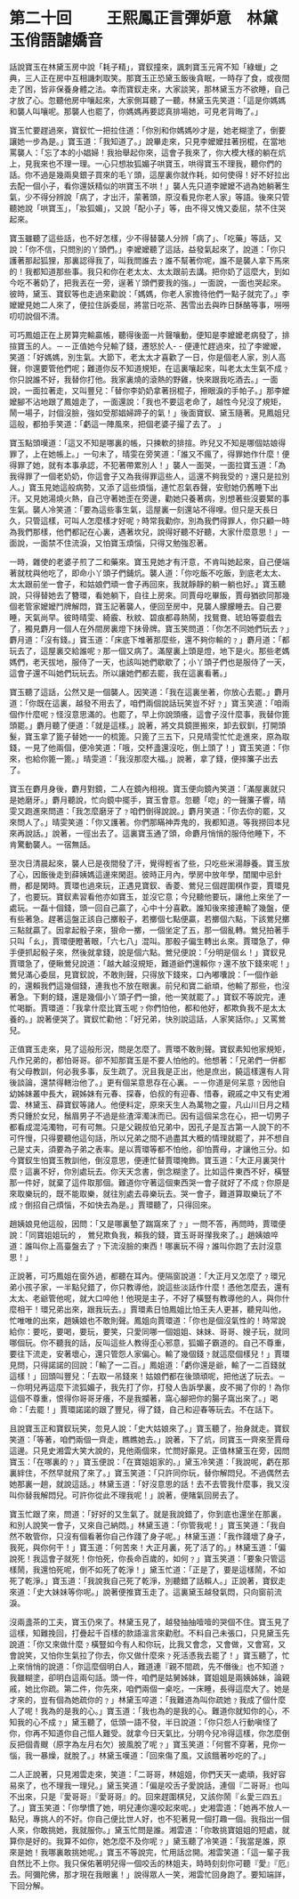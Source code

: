 # 第二十回　　 王熙鳳正言彈妒意　林黛玉俏語謔嬌音

話說寶玉在林黛玉房中說「耗子精」，寶釵撞來，諷刺寶玉元宵不知「綠蠟」之典，三人正在房中互相譏刺取笑。那寶玉正恐黛玉飯後貪眠，一時存了食，或夜間走了困，皆非保養身體之法。幸而寶釵走來，大家談笑，那林黛玉方不欲睡，自己才放了心。忽聽他房中嚷起來，大家側耳聽了一聽，林黛玉先笑道：「這是你媽媽和襲人叫嚷呢。那襲人也罷了，你媽媽再要認真排場她，可見老背晦了。」

寶玉忙要趕過來，寶釵忙一把拉住道：「你別和你媽媽吵才是，她老糊塗了，倒要讓她一步為是。」寶玉道：「我知道了。」說畢走來，只見李嬤嬤拄著拐棍，在當地罵襲人：「忘了本的小娼婦！我抬舉起你來，這會子我來了，你大模大樣的躺在炕上，見我來也不理一理。一心只想妝狐媚子哄寶玉，哄得寶玉不理我，聽你們的話。你不過是幾兩臭銀子買來的毛丫頭，這屋裏你就作耗，如何使得！好不好拉出去配一個小子，看你還妖精似的哄寶玉不哄！」襲人先只道李嬤嬤不過為她躺著生氣，少不得分辨說「病了，才出汗，蒙著頭，原沒看見你老人家」等語。後來只管聽她說「哄寶玉」，「妝狐媚」，又說「配小子」等，由不得又愧又委屈，禁不住哭起來。

寶玉雖聽了這些話，也不好怎樣，少不得替襲人分辨「病了」、「吃藥」等話，又說：「你不信，只問別的丫頭們。」李嬤嬤聽了這話，益發氣起來了，說道：「你只護著那起狐狸，那裏認得我了，叫我問誰去﹖誰不幫著你呢，誰不是襲人拿下馬來的！我都知道那些事。我只和你在老太太、太太跟前去講。把你奶了這麼大，到如今吃不著奶了，把我丟在一旁，逞著丫頭們要我的強。」一面說，一面也哭起來。彼時，黛玉、寶釵等也走過來勸說：「媽媽，你老人家擔待他們一點子就完了。」李嬤嬤見她二人來了，便拉住訴委屈，將當日吃茶、茜雪出去與昨日酥酪等事，嘮嘮叨叨說個不清。

可巧鳳姐正在上房算完輸贏帳，聽得後面一片聲嚷動，便知是李嬤嬤老病發了，排揎寶玉的人。－－正值她今兒輸了錢，遷怒於人- - 便連忙趕過來，拉了李嬤嬤，笑道：「好媽媽，別生氣。大節下，老太太才喜歡了一日，你是個老人家，別人高聲，你還要管他們呢；難道你反不知道規矩，在這裏嚷起來，叫老太太生氣不成﹖你只說誰不好，我替你打他。我家裏燒的滾熱的野雞，快來跟我吃酒去。」一面說，一面拉著走，又叫豐兒：「替你李奶奶拿著拐棍子，擦眼淚的手帕子。」那李嬤嬤腳不沾地跟了鳳姐走了，一面還說：「我也不要這老命了，越性今兒沒了規矩，鬧一場子，討個沒臉，強如受那娼婦蹄子的氣！」後面寶釵、黛玉隨著。見鳳姐兒這般，都拍手笑道：「虧這一陣風來，把個老婆子撮了去了。 」

寶玉點頭嘆道：「這又不知是哪裏的帳，只揀軟的排揎。昨兒又不知是哪個姑娘得罪了，上在她帳上。」一句未了，晴雯在旁笑道：「誰又不瘋了，得罪她作什麼！便得罪了她，就有本事承認，不犯著帶累別人！」襲人一面哭，一面拉寶玉道：「為我得罪了一個老奶奶，你這會子又為我得罪這些人，這還不夠我受的﹖還只是拉別人。」寶玉見她這般病勢，又添了這些煩惱，連忙忍氣吞聲，安慰她仍舊睡下出汗。又見她湯燒火熱，自己守著她歪在旁邊，勸她只養著病，別想著些沒要緊的事生氣。襲人冷笑道：「要為這些事生氣，這屋裏一刻還站不得哩。但只是天長日久，只管這樣，可叫人怎麼樣才好呢﹖時常我勸你，別為我們得罪人，你只顧一時為我們那樣，他們都記在心裏，遇著坎兒，說得好聽不好聽，大家什麼意思！」一面說，一面禁不住流淚，又怕寶玉煩惱，只得又勉強忍著。

一時，雜使的老婆子煎了二和藥來。寶玉見她才有汗意，不肯叫她起來，自己便端著就枕與他吃了，即命小丫頭子們鋪炕。襲人道：「你吃飯不吃飯，到底老太太、太太跟前坐一會子，和姑娘們頑一會子再回來，我就靜靜的躺一躺也好。」寶玉聽說，只得替她去了簪環，看她躺下，自往上房來。同賈母吃畢飯，賈母猶欲同那幾個老管家嬤嬤鬥牌解悶，寶玉記著襲人，便回至房中，見襲人朦朦睡去。自己要睡，天氣尚早。彼時晴雯、綺霰、秋紋、碧痕都尋熱鬧，找鴛鴦、琥珀等耍戲去了，獨見麝月一個人在外間房裏燈下抹骨牌。寶玉笑問道：「你怎不同她們玩去﹖」麝月道：「沒有錢。」寶玉道：「床底下堆著那麼些，還不夠你輸的﹖」麝月道：「都玩去了，這屋裏交給誰呢﹖那一個又病了。滿屋裏上頭是燈，地下是火。那些老媽媽們，老天拔地，服侍了一天，也該叫她們歇歇了；小丫頭子們也是服侍了一天，這會子還不叫她們玩玩去。所以讓她們都去罷，我在這裏看著。」

寶玉聽了這話，公然又是一個襲人。因笑道：「我在這裏坐著，你放心去罷。」麝月道：「你既在這裏，越發不用去了，咱們兩個說話玩笑豈不好﹖」寶玉笑道：「咱兩個作什麼呢﹖怪沒意思滿的。也罷了，早上你說頭癢，這會子沒什麼事，我替你篦頭罷。」麝月聽了便道：「就是這樣。」說著，將文具鏡匣搬來，卸去釵釧，打開頭髮，寶玉拿了篦子替她一一的梳篦。只篦了三五下，只見晴雯忙忙走進來，原為取錢，一見了他兩個，便冷笑道：「哦，交杯盞還沒吃，倒上頭了！」寶玉笑道：「你來，也給你篦一篦。」晴雯道：「我沒那麼大福。」說著，拿了錢，便摔簾子出去了。

寶玉在麝月身後，麝月對鏡，二人在鏡內相視。寶玉便向鏡內笑道：「滿屋裏就只是她磨牙。」麝月聽說，忙向鏡中擺手，寶玉會意。忽聽「唿」的一聲簾子響，晴雯又跑進來問道：「我怎麼磨牙了﹖咱們倒得說說。」麝月笑道：「你去你的罷，又來問人了。」晴雯笑道：「你又護著。你們那瞞神弄鬼的，我都知道。等我撈回本兒來再說話。」說著，一徑出去了。這裏寶玉通了頭，命麝月悄悄的服侍他睡下，不肯驚動襲人。一宿無話。

至次日清晨起來，襲人已是夜間發了汗，覺得輕省了些，只吃些米湯靜養。寶玉放了心，因飯後走到薛姨媽這邊來閑逛。彼時正月內，學房中放年學，閨閣中忌針黹，都是閑時。賈環也過來玩，正遇見寶釵、香菱、鶯兒三個趕圍棋作耍，賈環見了，也要玩。寶釵素習看他亦如寶玉，並沒它意；今兒聽他要玩，讓他上來坐了一處玩。一磊十個錢，頭一回自己贏了，心中十分喜歡。誰知後來接連輸了幾盤，便有些著急。趕著這盤正該自己擲骰子，若擲個七點便贏，若擲個六點，下該鶯兒擲三點就贏了。因拿起骰子來，狠命一擲，一個坐定了五，那一個亂轉。鶯兒拍著手只叫「ㄠ」，賈環便瞪著眼，「六七八」混叫。那骰子偏生轉出ㄠ來。賈環急了，伸手便抓起骰子來，然後就拿錢，說是個六點。鶯兒便說：「分明是個ㄠ！」寶釵見賈環急了，便瞅鶯兒說道：「越大越沒規矩，難道爺們還賴你﹖還不放下錢來呢！」鶯兒滿心委屈，見寶釵說，不敢則聲，只得放下錢來，口內嘟囔說：「一個作爺的，還賴我們這幾個錢，連我也不放在眼裏。前兒和寶二爺頑，他輸了那些，也沒著急。下剩的錢，還是幾個小丫頭子們一搶，他一笑就罷了。」寶釵不等說完，連忙喝斷。賈環道：「我拿什麼比寶玉呢﹖你們怕他，都和他好，都欺負我不是太太養的。」說著便哭了。寶釵忙勸他：「好兄弟，快別說這話，人家笑話你。」又罵鶯兒。

正值寶玉走來，見了這般形況，問是怎麼了。賈環不敢則聲。寶釵素知他家規矩，凡作兄弟的，都怕哥哥。卻不知那寶玉是不要人怕他的。他想著：「兄弟們一併都有父母教訓，何必我多事，反生疏了。況且我是正出，他是庶出，饒這樣還有人背後談論，還禁得轄治他了。」更有個呆意思存在心裏。－－你道是何呆意﹖因他自幼姊妹叢中長大，親姊妹有元春、探春，伯叔的有迎春、惜春，親戚之中又有史湘雲、林黛玉、薛寶釵等諸人。他便料定，原來天生人為萬物之靈，凡山川日月之精秀只鍾於女兒，鬚眉男子不過是些渣滓濁沫而已。因有這個呆念在心，把一切男子都看成混沌濁物，可有可無。只是父親叔伯兄弟中，因孔子是亙古第一人說下的不可忤慢，只得要聽他這句話，所以兄弟之間不過盡其大概的情理就罷了，并不想自己是丈夫，須要為子弟之表率。是以賈環等都不怕他，卻怕賈母，才讓他三分。如今寶釵生怕寶玉教訓他，倒沒意思，便連忙替賈環掩飾。寶玉道：「大正月裏哭什麼﹖這裏不好，你別處玩去。你天天念書，倒念糊塗了。比如這件東西不好，橫豎那一件好，就棄了這件取那個。難道你守著這個東西哭一會子就好了不成﹖你原是來取樂玩的，既不能取樂，就往別處去尋樂玩去。哭一會子，難道算取樂玩了不成﹖倒招自己煩惱，不如快去為是。」賈環聽了，只得回來。

趙姨娘見他這般，因問：「又是哪裏墊了踹窩來了﹖」一問不答，再問時，賈環便說：「同寶姐姐玩的 ， 鶯兒欺負我，賴我的錢，寶玉哥哥攆我來了。」趙姨娘啐道：誰叫你上高臺盤去了﹖下流沒臉的東西！哪裏玩不得﹖誰叫你跑了去討沒意思！」

正說著，可巧鳳姐在窗外過，都聽在耳內。便隔窗說道：「大正月又怎麼了﹖環兄弟小孩子家，一半點兒錯了，你只教導他，說這些淡話作什麼！憑他怎麼去，還有太太、老爺管他呢，就大口啐他！他現是主子，不好了橫豎有教導他的人，與你什麼相干！環兄弟出來，跟我玩去。」賈環素日怕鳳姐比怕王夫人更甚，聽見叫他，忙唯唯的出來，趙姨娘也不敢則聲。鳳姐向賈環道：「你也是個沒氣性的！時常說給你：要吃，要喝，要玩，要笑，只愛同哪一個姐姐、妹妹、哥哥、嫂子玩，就同哪個玩。你不聽我的話，反叫這些人教得歪心邪意，狐媚子霸道的。自己不尊重，要往下流走，安著壞心，還只管怨人家偏心。輸了幾個錢﹖就這麼個樣兒！」賈環見問，只得諾諾的回說：「輸了一二百。」鳳姐道：「虧你還是爺，輸了一二百錢就這樣！」回頭叫豐兒：「去取一吊錢來！姑娘們都在後頭頑呢，把他送了玩去。－－你明兒再這麼下流狐媚子，我先打了你，打發人告訴學裏，皮不揭了你的！為你這個不尊重，恨得你哥哥牙癢，不是我攔著，窩心腳把你的腸子窩出來了。」喝命：「去罷！」賈環諾諾的跟了豐兒，得了錢，自己和迎春等玩去。不在話下。

且說寶玉正和寶釵玩笑，忽見人說：「史大姑娘來了。」寶玉聽了，抬身就走。寶釵笑道：「等著，咱們兩個一齊走，瞧瞧她去。」說著，下了炕，同寶玉一齊來至賈母這邊。只見史湘雲大笑大說的，見他兩個來，忙問好廝見。正值林黛玉在旁，因問寶玉：「在哪裏的﹖」寶玉便說：「在寶姐姐家的。」黛玉冷笑道：「我說呢，虧在那裏絆住，不然早就飛了來了。」寶玉笑道：「只許同你玩，替你解悶兒。不過偶然去她那裏一趟，就說這話。」林黛玉道：「好沒意思的話！去不去管我什麼事，我又沒叫你替我解悶兒。可許你從此不理我呢！」說著，便賭氣回房去了。

寶玉忙跟了來，問道：「好好的又生氣了。就是我說錯了，你到底也還坐在那裏，和別人說笑一會子，又來自己納悶。」林黛玉道：「你管我呢！」寶玉笑道：「我自然不敢管你，只沒有個看著你自己作踐了身子呢。」林黛玉道：「我作踐壞了身子，我死，與你何干！」寶玉道：「何苦來！大正月裏，死了活了的。」林黛玉道：「偏說死！我這會子就死！你怕死，你長命百歲的，如何﹖」寶玉笑道：「要象只管這樣鬧，我還怕死呢，倒不如死了乾淨！」黛玉忙道：「正是了，要是這樣鬧，不如死了乾淨。」寶玉道：「我說我自己死了乾淨，別聽錯了話賴人。」正說著，寶釵走來道：「史大妹妹等你呢。」說著便推寶玉走了。這裏黛玉越發氣悶，只向窗前流淚。

沒兩盞茶的工夫，寶玉仍來了。林黛玉見了，越發抽抽噎噎的哭個不住。寶玉見了這樣，知難挽回，打疊起千百樣的款語溫言來勸慰。不料自己未張口，只見黛玉先說道：「你又來做什麼﹖橫豎如今有人和你玩，比我又會念，又會做，又會寫，又會說笑，又怕你生氣拉了你去，你又做什麼來﹖死活憑我去罷了！」寶玉聽了，忙上來悄悄的說道：「你這麼個明白人，難道連『親不間疏，先不僭後』也不知道﹖我雖糊塗，卻明白這兩句話。頭一件，咱們是姑舅姊妹，寶姐姐是兩姨姊妹，論親戚，她比你疏。第二件，你先來，咱們兩個一桌吃，一床睡，長得這麼大了。她是才來的，豈有個為她疏你的﹖」林黛玉啐道：「我難道為叫你疏她﹖我成了個什麼人了呢！我為的是我的心。」寶玉道：「我也為的是我的心。難道你就知你的心，不知我的心不成﹖」黛玉聽了，低頭一語不發，半日說道：「你只怨人行動嗔怪了你，你再不知道你自己慪人難受。就拿今日天氣比，分明今兒冷得這樣，你怎麼倒反把個青颼（原字為左月右欠）披風脫了呢﹖」寶玉笑道：「何嘗不穿著，見你一惱，我一暴燥，就脫了。」林黛玉嘆道：「回來傷了風，又該餓著吵吃的了。」

二人正說著，只見湘雲走來，笑道：「二哥哥，林姐姐，你們天天一處頑，我好容易來了，也不理我一理兒。」黛玉笑道：「偏是咬舌子愛說話，連個『二哥哥』也叫不出來，只是『愛哥哥』『愛哥哥』的。回來趕圍棋兒，又該你鬧『ㄠ愛三四五』了。」寶玉笑道：「你學慣了她，明兒連你還咬起來呢。」史湘雲道：「她再不放人一點兒，專挑人的不好。你自己便比世人好，也不犯著見一個打趣一個。我指出一個人來，你敢挑她，我就服你。」黛玉忙問是誰。湘雲道：「你敢挑寶姐姐的短處，就算你是好的。我算不如你，她怎麼不及你呢﹖」黛玉聽了冷笑道：「我當是誰，原來是她！我哪裏敢挑她呢。」寶玉不等說完，忙用話岔開。湘雲笑道：「這一輩子我自然比不上你。我只保佑著明兒得一個咬舌的林姐夫，時時刻刻你可聽『愛』『厄』去。阿彌陀佛，那才現在我眼裏！」說得眾人一笑，湘雲忙回身跑了。要知端詳，下回分解。

